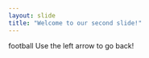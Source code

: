 ```yaml
---
layout: slide
title: "Welcome to our second slide!"
---
```

football
Use the left arrow to go back!
